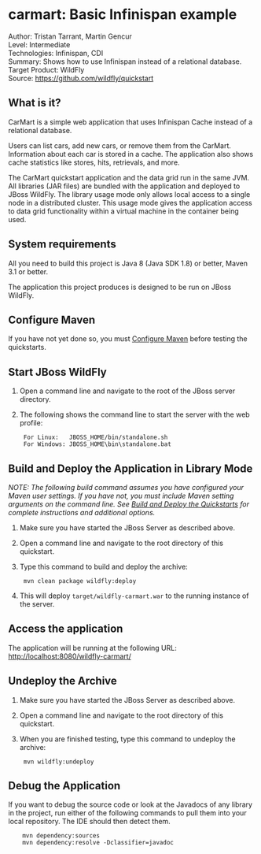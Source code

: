 carmart: Basic Infinispan example
=================================
Author: Tristan Tarrant, Martin Gencur  
Level: Intermediate  
Technologies: Infinispan, CDI  
Summary: Shows how to use Infinispan instead of a relational database.  
Target Product: WildFly  
Source: <https://github.com/wildfly/quickstart>  

What is it?
-----------

CarMart is a simple web application that uses Infinispan Cache instead of a relational database.

Users can list cars, add new cars, or remove them from the CarMart. Information about each car is stored in a cache. The application also shows cache statistics like stores, hits, retrievals, and more.

The CarMart quickstart application and the data grid run in the same JVM. All libraries (JAR files) are bundled with the application and deployed to JBoss WildFly.  The library usage mode only allows local access to a single node in a distributed cluster. This usage mode gives the application access to data grid functionality within a virtual machine in the container being used.

System requirements
-------------------

All you need to build this project is Java 8 (Java SDK 1.8) or better, Maven 3.1 or better.

The application this project produces is designed to be run on JBoss WildFly.

 
Configure Maven
---------------

If you have not yet done so, you must [Configure Maven](../README.md#configure-maven-) before testing the quickstarts.


Start JBoss WildFly
-----------------------------------------------------------

1. Open a command line and navigate to the root of the JBoss server directory.
2. The following shows the command line to start the server with the web profile:

        For Linux:   JBOSS_HOME/bin/standalone.sh
        For Windows: JBOSS_HOME\bin\standalone.bat


Build and Deploy the Application in Library Mode
-----------------------------------------------

_NOTE: The following build command assumes you have configured your Maven user settings. If you have not, you must include Maven setting arguments on the command line. See [Build and Deploy the Quickstarts](../README.md#buildanddeploy) for complete instructions and additional options._

1. Make sure you have started the JBoss Server as described above.
2. Open a command line and navigate to the root directory of this quickstart.
3. Type this command to build and deploy the archive:

        mvn clean package wildfly:deploy
        
4. This will deploy `target/wildfly-carmart.war` to the running instance of the server.
 

Access the application
---------------------

The application will be running at the following URL: <http://localhost:8080/wildfly-carmart/>


Undeploy the Archive
--------------------

1. Make sure you have started the JBoss Server as described above.
2. Open a command line and navigate to the root directory of this quickstart.
3. When you are finished testing, type this command to undeploy the archive:

        mvn wildfly:undeploy


Debug the Application
------------------------------------

If you want to debug the source code or look at the Javadocs of any library in the project, run either of the following commands to pull them into your local repository. The IDE should then detect them.

        mvn dependency:sources
        mvn dependency:resolve -Dclassifier=javadoc
